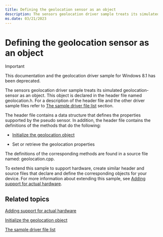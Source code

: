 ```yaml
---
title: Defining the geolocation sensor as an object
description: The sensors geolocation driver sample treats its simulated geolocation-sensor as an object.
ms.date: 03/21/2023
---
```


# Defining the geolocation sensor as an object

> [!IMPORTANT]
> This documentation and the geolocation driver sample for Windows 8.1 has been deprecated.

The sensors geolocation driver sample treats its simulated geolocation-sensor as an object. This object is declared in the header file named geolocation.h. For a description of the header file and the other driver sample files refer to [The sample driver file list](the-sample-driver-file-list.md) section.

The header file contains a data structure that defines the properties supported by the pseudo sensor. In addition, the header file contains the definitions of the methods that do the following:

- [Initialize the geolocation object](initializing-the-geolocation-object.md)

- Set or retrieve the geolocation properties

The definitions of the corresponding methods are found in a source file named: geolocation.cpp.

To extend this sample to support hardware, create similar header and source files that declare and define the corresponding objects for your device. For more information about extending this sample, see [Adding support for actual hardware](adding-support-for-actual-hardware.md).

## Related topics

[Adding support for actual hardware](adding-support-for-actual-hardware.md)  

[Initialize the geolocation object](initializing-the-geolocation-object.md)  

[The sample driver file list](the-sample-driver-file-list.md)  
